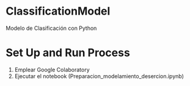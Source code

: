 # ClassificationModel
Modelo de Clasificación con Python

# Set Up and Run Process
1. Emplear Google Colaboratory
2. Ejecutar el notebook (Preparacion_modelamiento_desercion.ipynb)
